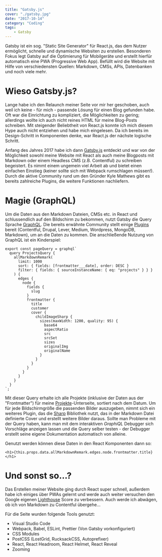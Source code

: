 ```yaml
---
title: "Gatsby.js"
cover: "./gatsby.jpg"
date: "2017-10-14"
category: "Coding"
tags:
    - Gatsby
---
```


Gatsby ist ein sog. "Static Site Generator" für React.js, das dem Nutzer ermöglicht, schnelle und dynamische Websiten zu erstellen. Besonderen Fokus legt Gatsby auf die Optimierung für Mobilgeräte und erstellt hierfür automatisch eine PWA (Progressive Web App). Befüllt wird die Website mit Hilfe von verschiedensten Quellen: Markdown, CMSs, APIs, Datenbanken und noch viele mehr.

# Wieso Gatsby.js?

Lange habe ich den Relaunch meiner Seite vor mir her geschoben, auch weil ich keine - für mich - passende Lösung für einen Blog gefunden habe. Oft war die Einrichtung zu kompliziert, die Möglichkeiten zu gering; allerdings wollte ich auch nicht reines HTML für meine Blog-Posts schreiben. Mit steigender Beliebtheit von React.js konnte ich mich diesem Hype auch nicht entziehen und habe mich eingelesen. Da ich bereits im Design-Schritt in Komponenten denke, war React.js der nächste logische Schritt.

Anfang des Jahres 2017 habe ich dann [Gatsby.js](https://www.gatsbyjs.org/) entdeckt und war von der Möglichkeit sowohl meine Website mit React als auch meine Blogposts mit Markdown oder einem Headless CMS (z.B. Contentful) zu schreiben begeistert. Es nimmt einem ungemein viel Arbeit ab und bietet einen einfachen Einstieg (keiner sollte sich mit Webpack rumschlagen müssen!). Durch die aktive Community rund um den Gründer Kyle Mathews gibt es bereits zahlreiche Plugins, die weitere Funktionen nachliefern.

# Magie (GraphQL)

Um die Daten aus den Markdown Dateien, CMSs etc. in React und schlussendlich auf den Bildschirm zu bekommen, nutzt Gatsby die Query Sprache [GraphQL](http://graphql.org/). Die bereits erwähnte Community stellt einige [Plugins](https://www.gatsbyjs.org/docs/plugins/) bereit (Contentful, Drupal, Lever, Medium, Wordpress, MongoDB, Markdown), um an die Daten zu kommen. Die anschließende Nutzung von GraphQL ist ein Kinderspiel:

```JS
export const pageQuery = graphql`
  query ProjectsQuery {
    allMarkdownRemark(
      limit: 1000
      sort: { fields: [frontmatter___date], order: DESC }
      filter: { fields: { sourceInstanceName: { eq: "projects" } } }
    ) {
      edges {
        node {
          fields {
            slug
          }
          frontmatter {
            title
            customer
            cover {
              childImageSharp {
                sizes(maxWidth: 1200, quality: 95) {
                  base64
                  aspectRatio
                  src
                  srcSet
                  sizes
                  originalImg
                  originalName
                }
              }
            }
          }
        }
      }
    }
  }
`;
```

Mit dieser Query erhalte ich alle Projekte (inklusive der Daten aus der "Frontmatter") für meine [Projekte](/projekte)-Unterseite, sortiert nach dem Datum. Um für jede Bildschirmgröße die passenden Bilder auszugeben, nimmt sich ein weiteres Plugin, das die [Sharp](https://github.com/lovell/sharp) Bibliothek nutzt, das in der Markdown Datei definierte Cover und erstellt weitere Bilder daraus. Sollte man Probleme mit der Query haben, kann man mit dem interaktiven *GraphiQL* Debugger sich Vorschläge anzeigen lassen und die Query selber testen - der Debugger erstellt seine eigene Dokumentation automatisch von alleine.

Genutzt werden können diese Daten in den React Komponenten dann so:

```JS
<h1>{this.props.data.allMarkdownRemark.edges.node.frontmatter.title}</h1>
```

# Und sonst so...?

Das Erstellen meiner Website ging durch React super schnell, außerdem habe ich einiges über PWAs gelernt und werde auch weiter versuchen den Google eigenen [Lighthouse](https://developers.google.com/web/tools/lighthouse/) Score zu verbessern. Auch werde ich abwägen, ob ich von Markdown zu Contentful übergehe...

Für die Seite wurden folgende Tools genutzt:
- Visual Studio Code
- Webpack, Babel, ESLint, Prettier (Von Gatsby vorkonfiguriert)
- CSS Modules
- PostCSS (LostGrid, RucksackCSS, Autoprefixer)
- React, React Headroom, React Helmet, React Reveal
- Zooming